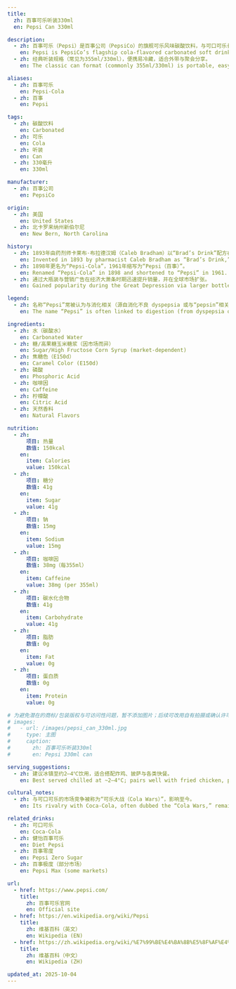 ```yaml
---
title:
  zh: 百事可乐听装330ml
  en: Pepsi Can 330ml

description:
  - zh: 百事可乐（Pepsi）是百事公司（PepsiCo）的旗舰可乐风味碳酸饮料，与可口可乐长期构成“可乐大战”。
    en: Pepsi is PepsiCo’s flagship cola-flavored carbonated soft drink and a long-time rival to Coca-Cola in the “cola wars”.
  - zh: 经典听装规格（常见为355ml/330ml），便携易冷藏，适合外带与聚会分享。
    en: The classic can format (commonly 355ml/330ml) is portable, easy to chill, and suited for on-the-go and sharing.

aliases:
  - zh: 百事可乐
    en: Pepsi-Cola
  - zh: 百事
    en: Pepsi

tags:
  - zh: 碳酸饮料
    en: Carbonated
  - zh: 可乐
    en: Cola
  - zh: 听装
    en: Can
  - zh: 330毫升
    en: 330ml

manufacturer:
  - zh: 百事公司
    en: PepsiCo

origin:
  - zh: 美国
    en: United States
  - zh: 北卡罗来纳州新伯尔尼
    en: New Bern, North Carolina

history:
  - zh: 1893年由药剂师卡莱布·布拉德汉姆（Caleb Bradham）以“Brad’s Drink”配方在药房销售。
    en: Invented in 1893 by pharmacist Caleb Bradham as “Brad’s Drink,” first sold at his drugstore.
  - zh: 1898年更名为“Pepsi-Cola”，1961年缩写为“Pepsi（百事）”。
    en: Renamed “Pepsi-Cola” in 1898 and shortened to “Pepsi” in 1961.
  - zh: 通过大瓶装与营销广告在经济大萧条时期迅速提升销量，并在全球市场扩张。
    en: Gained popularity during the Great Depression via larger bottles and savvy advertising, then expanded globally.

legend:
  - zh: 名称“Pepsi”常被认为与消化相关（源自消化不良 dyspepsia 或与“pepsin”相关的联想），但配方并不含胃蛋白酶。
    en: The name “Pepsi” is often linked to digestion (from dyspepsia or association with “pepsin”), though pepsin was not an ingredient.

ingredients:
  - zh: 水（碳酸水）
    en: Carbonated Water
  - zh: 糖/高果糖玉米糖浆（因市场而异）
    en: Sugar/High Fructose Corn Syrup (market-dependent)
  - zh: 焦糖色（E150d）
    en: Caramel Color (E150d)
  - zh: 磷酸
    en: Phosphoric Acid
  - zh: 咖啡因
    en: Caffeine
  - zh: 柠檬酸
    en: Citric Acid
  - zh: 天然香料
    en: Natural Flavors

nutrition:
  - zh:
      项目: 热量
      数值: 150kcal
    en:
      item: Calories
      value: 150kcal
  - zh:
      项目: 糖分
      数值: 41g
    en:
      item: Sugar
      value: 41g
  - zh:
      项目: 钠
      数值: 15mg
    en:
      item: Sodium
      value: 15mg
  - zh:
      项目: 咖啡因
      数值: 38mg（每355ml）
    en:
      item: Caffeine
      value: 38mg (per 355ml)
  - zh:
      项目: 碳水化合物
      数值: 41g
    en:
      item: Carbohydrate
      value: 41g
  - zh:
      项目: 脂肪
      数值: 0g
    en:
      item: Fat
      value: 0g
  - zh:
      项目: 蛋白质
      数值: 0g
    en:
      item: Protein
      value: 0g

# 为避免潜在的商标/包装版权与可访问性问题，暂不添加图片；后续可改用自有拍摄或确认许可的素材。
# images:
#   - url: /images/pepsi_can_330ml.jpg
#     type: 主图
#     caption:
#       zh: 百事可乐听装330ml
#       en: Pepsi 330ml can

serving_suggestions:
  - zh: 建议冰镇至约2–4℃饮用，适合搭配炸鸡、披萨与各类快餐。
    en: Best served chilled at ~2–4°C; pairs well with fried chicken, pizza, and fast food.

cultural_notes:
  - zh: 与可口可乐的市场竞争被称为“可乐大战（Cola Wars）”，影响至今。
    en: Its rivalry with Coca-Cola, often dubbed the “Cola Wars,” remains culturally significant.

related_drinks:
  - zh: 可口可乐
    en: Coca-Cola
  - zh: 健怡百事可乐
    en: Diet Pepsi
  - zh: 百事零度
    en: Pepsi Zero Sugar
  - zh: 百事极度（部分市场）
    en: Pepsi Max (some markets)

url:
  - href: https://www.pepsi.com/
    title:
      zh: 百事可乐官网
      en: Official site
  - href: https://en.wikipedia.org/wiki/Pepsi
    title:
      zh: 维基百科（英文）
      en: Wikipedia (EN)
  - href: https://zh.wikipedia.org/wiki/%E7%99%BE%E4%BA%8B%E5%8F%AF%E4%B9%90
    title:
      zh: 维基百科（中文）
      en: Wikipedia (ZH)

updated_at: 2025-10-04
---
```


